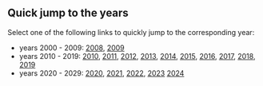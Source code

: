 ## Quick jump to the years
Select one of the following links to quickly jump to the
corresponding year:
 <br/> 
- years 2000 - 2009: [2008](#2008), [2009](#2009)
- years 2010 - 2019: [2010](#2010), [2011](#2011), [2012](#2012), [2013](#2013), [2014](#2014), [2015](#2015), [2016](#2016), [2017](#2017), [2018](#2018), [2019](#2019)
- years 2020 - 2029: [2020](#2020), [2021](#2021), [2022](#2022), [2023](#2023) [2024](#2024)
